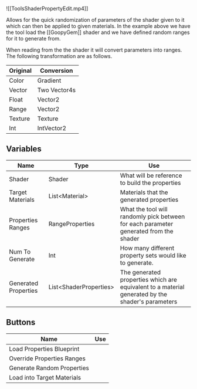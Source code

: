 ![[ToolsShaderPropertyEdit.mp4]]

Allows for the quick randomization of parameters of the shader given to it which can then be applied to given materials. In the example above we have the tool load the [[GoopyGem]] shader and we have defined random ranges for it to generate from. 

When reading from the the shader it will convert parameters into ranges. The following transformation are as follows.

| Original | Conversion   |
| -------- | ------------ |
| Color    | Gradient     |
| Vector   | Two Vector4s |
| Float    | Vector2      |
| Range    | Vector2      |
| Texture  | Texture      |
| Int      | IntVector2   |

## Variables 

| Name                 | Type                    | Use                                                                                               |
| -------------------- | ----------------------- | ------------------------------------------------------------------------------------------------- |
| Shader               | Shader                  | What will be reference to build the properties                                                    |
| Target Materials     | List\<Material>         | Materials that the generated properties                                                           |
| Properties Ranges    | RangeProperties         | What the tool will randomly pick between for each parameter generated from the shader             |
| Num To Generate      | Int                     | How many different property sets would like to generate.                                          |
| Generated Properties | List\<ShaderProperties> | The generated properties which are equivalent to a material generated by the shader's parameters  |

## Buttons
| Name                       | Use |
| -------------------------- | --- |
| Load Properties Blueprint  |     |
| Override Properties Ranges |     |
| Generate Random Properties |     |
| Load into Target Materials |     |
